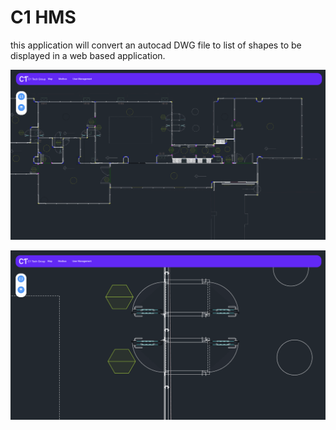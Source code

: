 # C1 HMS
this application will convert an autocad DWG file to list of shapes to be displayed in a web based application.

![alt text](<images/Screenshot 2024-04-30 111710.png>)

![alt text](<images/Screenshot 2024-04-30 111727.png>)
